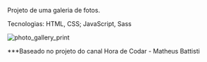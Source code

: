 Projeto de uma galeria de fotos. 

Tecnologias: HTML, CSS; JavaScript, Sass

![photo_gallery_print](https://user-images.githubusercontent.com/102860659/190023629-0078c4e2-c333-45a4-b738-f467e1414aa1.png)

***Baseado no projeto do canal Hora de Codar - Matheus Battisti
